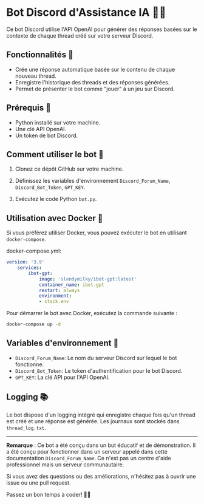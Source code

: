 # Bot Discord d'Assistance IA 🤖🔧

Ce bot Discord utilise l'API OpenAI pour générer des réponses basées sur le contexte de chaque thread créé sur votre serveur Discord.

## Fonctionnalités 🚀

- Crée une réponse automatique basée sur le contenu de chaque nouveau thread.
- Enregistre l'historique des threads et des réponses générées.
- Permet de présenter le bot comme "jouer" à un jeu sur Discord.

## Prérequis 🧾

- Python installé sur votre machine.
- Une clé API OpenAI.
- Un token de bot Discord.

## Comment utiliser le bot 🤔

1. Clonez ce dépôt GitHub sur votre machine.

2. Définissez les variables d'environnement `Discord_Forum_Name`, `Discord_Bot_Token`, `GPT_KEY`.

3. Exécutez le code Python `bot.py`.

## Utilisation avec Docker 🐳

Si vous préférez utiliser Docker, vous pouvez exécuter le bot en utilisant `docker-compose`.

docker-compose.yml:

```yaml
version: '3.9'
    services:
        ibot-gpt:
            image: 'slendymilky/ibot-gpt:latest'
            container_name: ibot-gpt
            restart: always
            environment:
            - stack.env
```

Pour démarrer le bot avec Docker, exécutez la commande suivante :

```bash
docker-compose up -d
```


## Variables d'environnement 🔐

- `Discord_Forum_Name`: Le nom du serveur Discord sur lequel le bot fonctionne.
- `Discord_Bot_Token`: Le token d'authentification pour le bot Discord.
- `GPT_KEY`: La clé API pour l'API OpenAI.

## Logging 📚

Le bot dispose d'un logging intégré qui enregistre chaque fois qu'un thread est créé et une réponse est générée. Les journaux sont stockés dans `thread_log.txt`.

---

**Remarque** : Ce bot a été conçu dans un but éducatif et de démonstration. Il a été conçu pour fonctionner dans un serveur appelé dans cette documentation `Discord_Forum_Name`. Ce n'est pas un centre d'aide professionnel mais un serveur communautaire.

Si vous avez des questions ou des améliorations, n'hésitez pas à ouvrir une issue ou une pull request.

Passez un bon temps à coder! 🎉🎨
